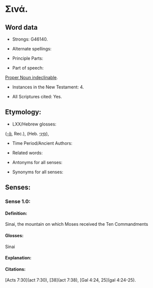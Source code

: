 # Σινά.

<!-- Status: S2=NeedsReview -->
<!-- Lexica used for edits: BDAG LN FFM BN    -->

## Word data

* Strongs: G46140.

* Alternate spellings:



* Principle Parts: 


* Part of speech: 

[Proper Noun indeclinable](http://ugg.readthedocs.io/en/latest/proper_noun_indeclinable.html).

* Instances in the New Testament: 4.

* All Scriptures cited: Yes.

## Etymology: 


* LXX/Hebrew glosses: 

([-ᾶ](), Rec.), 
(Heb. [סִינַי](//en-uhl/H5514)), 

* Time Period/Ancient Authors: 


* Related words: 

* Antonyms for all senses:

* Synonyms for all senses: 


## Senses: 


### Sense  1.0: 


#### Definition: 

Sinai, the mountain on which Moses received the Ten Commandments

#### Glosses: 

Sinai

#### Explanation: 


#### Citations: 

[Acts 7:30](act 7:30), [38](act 7:38), [Gal 4:24, 25](gal 4:24-25).

